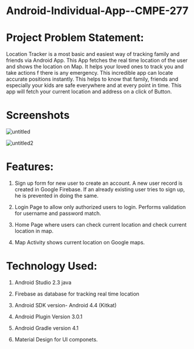 # Android-Individual-App--CMPE-277
 
# Project Problem Statement: 

Location Tracker is a most basic and easiest way of tracking family and friends via Android App. This App fetches the real time location of the user and shows the location on Map. It helps your loved ones to track you and take actions f there is any emergency. This incredible app can locate accurate positions instantly. This helps to know that family, friends and especially your kids are safe everywhere and at every point in time. This app will fetch your current location and address on a click of Button. 

# Screenshots

![untitled](https://user-images.githubusercontent.com/31361652/38788996-1c323d30-40ec-11e8-884d-094226595052.png)

![untitled2](https://user-images.githubusercontent.com/31361652/38788999-2141716a-40ec-11e8-98af-d8b0d7bee76a.png)


# Features:

1.	Sign up form for new user to create an account. A new user record is created in Google Firebase. If an already existing user tries to sign up, he is prevented in doing the same.

2.	 Login Page to allow only authorized users to login. Performs validation for username and password match.
 
3.	Home Page where users can check current location and check current location in map.

4.	Map Activity shows current location on Google maps.

# Technology Used:

1.	Android Studio 2.3 java

2.	Firebase as database for tracking real time location
 
3.	Android SDK version- Android 4.4 (Kitkat)

4.	Android Plugin Version 3.0.1

5.	Android Gradle version 4.1

6.	Material Design for UI componets.
